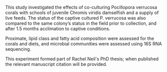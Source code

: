 This study investigated the effects of co-culturing Pocillopora verrucosa corals with schools of juvenile Chromis viridis damselfish and a supply of live feeds. The status of the captive cultured P. verrucosa was also compared to the same colony’s status in the field prior to collection, and after 1.5 months acclimation to captive conditions. 

Proximate, lipid class and fatty acid composition were assessed for the corals and diets, and microbial communities were assessed using 16S RNA sequencing. 

This experiment formed part of Rachel Neil's PhD thesis; when published the relevant manuscript citation will be provided. 
